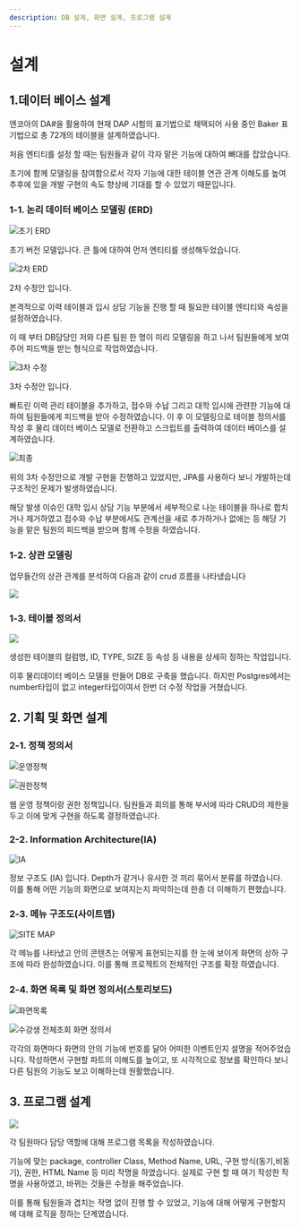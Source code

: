 ```yaml
---
description: DB 설계, 화면 설계, 프로그램 설계
---
```


# 설계

## 1.데이터 베이스 설계

엔코아의 DA#을 활용하여 현재 DAP 시험의 표기법으로 채택되어 사용 중인 Baker 표기법으로 총 72개의 테이블을 설계하였습니다.



처음 엔티티를 설정 할 때는 팀원들과 같이 각자 맡은 기능에 대하여 뼈대를 잡았습니다.

초기에 함께 모델링을 참여함으로서 각자 기능에 대한 테이블 연관 관계 이해도를 높여 추후에 있을 개발 구현의 속도 향상에 기대를 할 수 있었기 때문입니다.

### 1-1. 논리 데이터 베이스 모델링 (ERD)

![초기 ERD](<../../.gitbook/assets/아이러니 1차.png>)

초기 버전 모델입니다. 큰 틀에 대하여 먼저 엔티티를 생성해두었습니다.



![2차 ERD](<../../.gitbook/assets/DA# 2차.PNG>)

2차 수정안 입니다.&#x20;

본격적으로 이력 테이블과 입시 상담 기능을 진행 할 때 필요한 테이블 엔티티와 속성을 설정하였습니다.

이 때 부터 DB담당인 저와 다른 팀원 한 명이 미리 모델링을 하고 나서 팀원들에게 보여주어 피드백을 받는 형식으로 작업하였습니다.

&#x20;

![3차 수정](<../../.gitbook/assets/3차 db.png>)

3차 수정안 입니다.

빠트린 이력 관리 테이블을 추가하고, 접수와 수납 그리고 대학 입시에 관련한 기능에 대하여 팀원들에게 피드백을 받아 수정하였습니다. 이 후 이 모델링으로 테이블 정의서를 작성 후  물리 데이터 베이스 모델로 전환하고 스크립트를 출력하여 데이터 베이스를 설계하였습니다.

![최종](../../.gitbook/assets/최종.PNG)

위의 3차 수정안으로 개발 구현을 진행하고 있었지만, JPA를 사용하다 보니 개발하는데 구조적인 문제가 발생하였습니다.

&#x20;해당 발생 이슈인 대학 입시 상담 기능 부분에서 세부적으로 나눈 테이블을 하나로 합치거나 제거하였고 접수와 수납 부분에서도 관계선을 새로 추가하거나 없애는 등 해당 기능을 맡은 팀원의 피드백을 받으며 함께 수정을 하였습니다.&#x20;



### 1-2. 상관 모델링&#x20;

업무들간의 상관 관계를 분석하여 다음과 같이 crud 흐름을 나타냈습니다

![](../../.gitbook/assets/상관모델링.PNG)



### 1-3. 테이블 정의서&#x20;

![](../../.gitbook/assets/테이블정의서.PNG)

생성한 테이블의 컬럼명, ID, TYPE, SIZE 등 속성 등 내용을 상세히 정하는 작업입니다.&#x20;

이후 물리데이터 베이스 모델을 만들어 DB로 구축을 했습니다. 하지만 Postgres에서는 number타입이 없고 integer타입이여서 한번 더 수정 작업을 거쳤습니다.&#x20;



## 2. 기획 및 화면 설계&#x20;

### 2-1. 정책 정의서

![운영정책](<../../.gitbook/assets/정책정의서 운영.PNG>)

![권한정책](<../../.gitbook/assets/정책정의서 권한.PNG>)

웹 운영 정책이랑 권한 정책입니다.  팀원들과 회의를 통해 부서에 따라 CRUD의 제한을 두고 이에 맞게 구현을 하도록 결정하였습니다.&#x20;



### 2-2. Information Architecture(IA)&#x20;

![IA](../../.gitbook/assets/IA.PNG)

정보 구조도 (IA) 입니다.  Depth가 같거나 유사한 것 끼리 묶어서 분류를 하였습니다. 이를 통해 어떤 기능의 화면으로 보여지는지 파악하는데 한층 더 이해하기 편했습니다.&#x20;

### 2-3. 메뉴 구조도(사이트맵)

![SITE MAP](../../.gitbook/assets/사이트맵.PNG)

각 메뉴를 나타냈고 안의 콘텐츠는 어떻게 표현되는지를 한 눈에 보이게 화면의 상하 구조에 따라 완성하였습니다.  이를 통해 프로젝트의 전체적인 구조를 확정 하였습니다.&#x20;

### 2-4. 화면 목록 및 화면 정의서(스토리보드)

![화면목록](../../.gitbook/assets/화면목록.PNG)

![수강생 전체조회 화면 정의서 ](../../.gitbook/assets/화면정의서.PNG)

각각의 화면마다 화면의 안의 기능에 번호를 달아 어떠한 이벤트인지 설명을 적어주었습니다. 작성하면서 구현할 파트의 이해도를 높이고, 또 시각적으로 정보를 확인하다 보니 다른 팀원의 기능도 보고 이해하는데 원활했습니다.



## 3. 프로그램 설계

![](<../../.gitbook/assets/프로그램 목록.PNG>)

각 팀원마다 담당 역할에 대해 프로그램 목록을 작성하였습니다.&#x20;

&#x20;기능에 맞는 package, controller Class, Method Name, URL, 구현 방식(동기,비동기), 권한, HTML Name 등 미리 작명을 하였습니다. 실제로 구현 할 때 여기 작성한 작명을 사용하였고, 바뀌는 것들은 수정을 해주었습니다.&#x20;

&#x20;이를 통해 팀원들과 겹치는 작명 없이 진행 할 수 있었고, 기능에 대해 어떻게 구현할지에 대해 로직을 정하는 단계였습니다.







